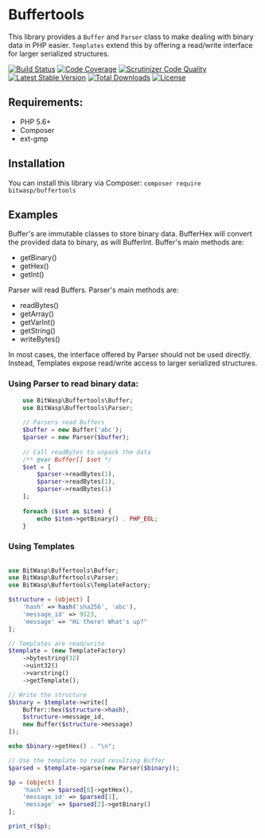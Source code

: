 # Buffertools

This library provides a `Buffer` and `Parser` class to make dealing with binary data in PHP easier.
`Templates` extend this by offering a read/write interface for larger serialized structures. 

[![Build Status](https://travis-ci.org/Bit-Wasp/buffertools-php.svg?branch=master)](https://travis-ci.org/Bit-Wasp/buffertools-php)
[![Code Coverage](https://scrutinizer-ci.com/g/bit-wasp/buffertools-php/badges/coverage.png?b=master)](https://scrutinizer-ci.com/g/bit-wasp/buffertools-php/?branch=master)
[![Scrutinizer Code Quality](https://scrutinizer-ci.com/g/Bit-Wasp/buffertools-php/badges/quality-score.png?b=master)](https://scrutinizer-ci.com/g/Bit-Wasp/buffertools-php/?branch=master)
[![Latest Stable Version](https://poser.pugx.org/bitwasp/buffertools/v/stable)](https://packagist.org/packages/bitwasp/buffertools)
[![Total Downloads](https://poser.pugx.org/bitwasp/buffertools/downloads)](https://packagist.org/packages/bitwasp/buffertools)
[![License](https://poser.pugx.org/bitwasp/buffertools/license)](https://packagist.org/packages/bitwasp/buffertools)

## Requirements:

 * PHP 5.6+
 * Composer
 * ext-gmp

## Installation

 You can install this library via Composer: `composer require bitwasp/buffertools` 
  
## Examples 
 
 Buffer's are immutable classes to store binary data. 
 BufferHex will convert the provided data to binary, as will BufferInt. 
 Buffer's main methods are:
  - getBinary()
  - getHex()
  - getInt()
  
 Parser will read Buffers. 
 Parser's main methods are: 
  - readBytes()
  - getArray()
  - getVarInt()
  - getString()
  - writeBytes()
  
 In most cases, the interface offered by Parser should not be used directly. 
 Instead, Templates expose read/write access to larger serialized structures.
 
 ### Using Parser to read binary data:
```php
    use BitWasp\Buffertools\Buffer;
    use BitWasp\Buffertools\Parser;
    
    // Parsers read Buffers
    $buffer = new Buffer('abc');
    $parser = new Parser($buffer);
    
    // Call readBytes to unpack the data
    /** @var Buffer[] $set */
    $set = [
        $parser->readBytes(1),
        $parser->readBytes(1),
        $parser->readBytes(1)
    ];
    
    foreach ($set as $item) {
        echo $item->getBinary() . PHP_EOL;
    }
```

### Using Templates
```php
    
use BitWasp\Buffertools\Buffer;
use BitWasp\Buffertools\Parser;
use BitWasp\Buffertools\TemplateFactory;

$structure = (object) [
    'hash' => hash('sha256', 'abc'),
    'message_id' => 9123,
    'message' => "Hi there! What's up?"
];

// Templates are read/write
$template = (new TemplateFactory)
    ->bytestring(32)
    ->uint32()
    ->varstring()
    ->getTemplate();

// Write the structure
$binary = $template->write([
    Buffer::hex($structure->hash),
    $structure->message_id,
    new Buffer($structure->message)
]);

echo $binary->getHex() . "\n";

// Use the template to read resulting Buffer
$parsed = $template->parse(new Parser($binary));

$p = (object) [
    'hash' => $parsed[0]->getHex(),
    'message_id' => $parsed[1],
    'message' => $parsed[2]->getBinary()
];

print_r($p);
```

